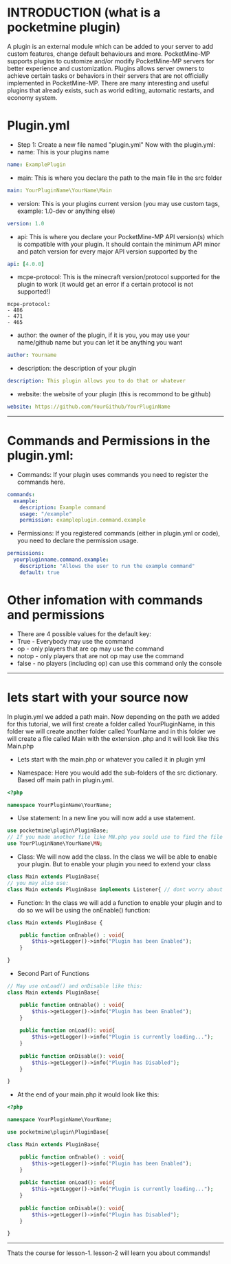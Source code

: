 # INTRODUCTION (what is a pocketmine plugin)
A plugin is an external module which can be added to your server to add custom features, change default behaviours and more. PocketMine-MP supports plugins to customize and/or modify PocketMine-MP servers for better experience and customization. Plugins allows server owners to achieve certain tasks or behaviors in their servers that are not officially implemented in PocketMine-MP. There are many interesting and useful plugins that already exists, such as world editing, automatic restarts, and economy system.
# Plugin.yml
- Step 1: Create a new file named "plugin.yml"
Now with the plugin.yml:
- name: This is your plugins name
```yml
name: ExamplePlugin
```
- main: This is where you declare the path to the main file in the src folder
```yml
main: YourPluginName\YourName\Main
```
- version: This is your plugins current version (you may use custom tags, example: 1.0-dev or anything else)
```yml
version: 1.0
```
- api: This is where you declare your PocketMine-MP API version(s) which is compatible with your plugin.
It should contain the minimum API minor and patch version for every major API version supported by the
```yml
api: [4.0.0]
```
- mcpe-protocol: This is the minecraft version/protocol supported for the plugin to work (it would get an error if a certain protocol is not supported!)
```ym;
mcpe-protocol:
- 486
- 471
- 465
```
- author: the owner of the plugin, if it is you, you may use your name/github name but you can let it be anything you want
```yml
author: Yourname
```
- description: the description of your plugin
```yml
description: This plugin allows you to do that or whatever
```
- website: the website of your plugin (this is recommond to be github)
```yml
website: https://github.com/YourGithub/YourPluginName
```
---------
# Commands and Permissions in the plugin.yml:
- Commands: If your plugin uses commands you need to register the commands here.
```yml
commands:
  example:
    description: Example command
    usage: "/example"
    permission: exampleplugin.command.example
```
- Permissions: If you registered commands (either in plugin.yml or code), you need to declare the permission usage.
```yml
permissions:
  yourpluginname.command.example:
    description: "Allows the user to run the example command"
    default: true
```
# Other infomation with commands and permissions
- There are 4 possible values for the default key:
- True - Everybody may use the command
- op - only players that are op may use the command
- notop - only players that are not op may use the command
- false - no players (including op) can use this command only the console
-----------
# lets start with your source now
In plugin.yml we added a path main. Now depending on the path we added for this tutorial, we will first create a folder called YourPluginName, in this folder we will create another folder called YourName and in this folder we will create a file called Main with the extension .php and it will look like this Main.php

- Lets start with the main.php or whatever you called it in plugin yml

- Namespace: Here you would add the sub-folders of the src dictionary. Based off main path in plugin.yml.
```php
<?php

namespace YourPluginName\YourName;
```
- Use statement: In a new line you will now add a use statement.
```php
use pocketmine\plugin\PluginBase;
// If you made another file like MN.php you sould use to find the file like:
use YourPluginName\YourName\MN;
```
- Class: We will now add the class. In the class we will be able to enable your plugin. But to enable your plugin you need to extend your class
```php
class Main extends PluginBase{
// you may also use:
class Main extends PluginBase implements Listener{ // dont worry about this we will learn it soon in this course
```
- Function: In the class we will add a function to enable your plugin and to do so we will be using the onEnable() function:
```php
class Main extends PluginBase { 

    public function onEnable() : void{  
        $this->getLogger()->info("Plugin has been Enabled");
    }

}
```
- Second Part of Functions
```php
// May use onLoad() and onDisable like this:
class Main extends PluginBase{

    public function onEnable() : void{  
        $this->getLogger()->info("Plugin has been Enabled");
    }
    
    public function onLoad(): void{
        $this->getLogger()->info("Plugin is currently loading...");
    }
    
    public function onDisable(): void{
        $this->getLogger()->info("Plugin has Disabled");
    }

}
```
- At the end of your main.php it would look like this:
```php
<?php

namespace YourPluginName\YourName;

use pocketmine\plugin\PluginBase{

class Main extends PluginBase{

    public function onEnable() : void{  
        $this->getLogger()->info("Plugin has been Enabled");
    }
    
    public function onLoad(): void{
        $this->getLogger()->info("Plugin is currently loading...");
    }
    
    public function onDisable(): void{
        $this->getLogger()->info("Plugin has Disabled");
    }

}
```
----------
Thats the course for lesson-1.
lesson-2 will learn you about commands!
